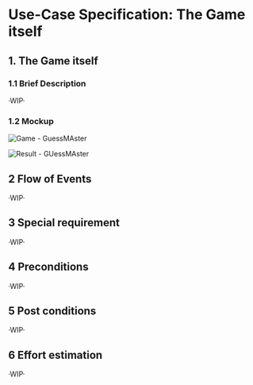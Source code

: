 # Use-Case Specification: The Game itself

## 1. The Game itself

### 1.1 Brief Description

·WIP·

### 1.2 Mockup

![Game - GuessMAster](https://user-images.githubusercontent.com/62339676/197514378-c540e0fe-5ea0-4e44-860c-07fdc3ed95ac.png)

![Result - GUessMAster](https://user-images.githubusercontent.com/62339676/197514991-3a84846f-af7b-4a2b-a50b-cffdf31f59e8.png)

## 2 Flow of Events

·WIP·

## 3 Special requirement

·WIP·

## 4 Preconditions

·WIP·

## 5 Post conditions  

·WIP·

## 6 Effort estimation 

·WIP·
